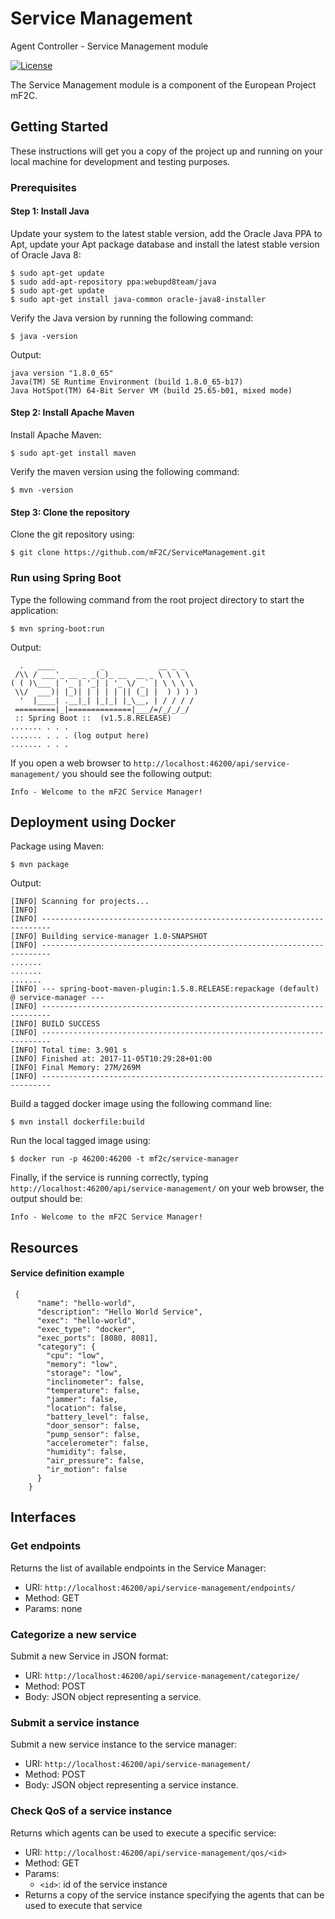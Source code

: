 # Service Management
Agent Controller - Service Management module

[![License](https://img.shields.io/badge/License-Apache%202.0-blue.svg)](https://opensource.org/licenses/Apache-2.0)

The Service Management module is a component of the European Project mF2C.

## Getting Started

These instructions will get you a copy of the project up and running on your local machine for development and testing purposes.

### Prerequisites

#### Step 1: Install Java

Update your system to the latest stable version, add the Oracle Java PPA to Apt, update your Apt package database and install the latest stable version of Oracle Java 8:
```
$ sudo apt-get update
$ sudo add-apt-repository ppa:webupd8team/java
$ sudo apt-get update
$ sudo apt-get install java-common oracle-java8-installer
```
Verify the Java version by running the following command:
```
$ java -version
```
Output:
```
java version "1.8.0_65"
Java(TM) SE Runtime Environment (build 1.8.0_65-b17)
Java HotSpot(TM) 64-Bit Server VM (build 25.65-b01, mixed mode)
```

#### Step 2: Install Apache Maven

Install Apache Maven:
```
$ sudo apt-get install maven
```
Verify the maven version using the following command:
```
$ mvn -version
```

#### Step 3: Clone the repository
Clone the git repository using:
```
$ git clone https://github.com/mF2C/ServiceManagement.git
```

### Run using Spring Boot

Type the following command from the root project directory to start the application:

```
$ mvn spring-boot:run
```

Output:
```
  .   ____          _            __ _ _
 /\\ / ___'_ __ _ _(_)_ __  __ _ \ \ \ \
( ( )\___ | '_ | '_| | '_ \/ _` | \ \ \ \
 \\/  ___)| |_)| | | | | || (_| |  ) ) ) )
  '  |____| .__|_| |_|_| |_\__, | / / / /
 =========|_|==============|___/=/_/_/_/
 :: Spring Boot ::  (v1.5.8.RELEASE)
....... . . .
....... . . . (log output here)
....... . . .
```

If you open a web browser to `http://localhost:46200/api/service-management/` you should see the following output:
```
Info - Welcome to the mF2C Service Manager!
```

## Deployment using Docker

Package using Maven:
```
$ mvn package
```
Output:
```
[INFO] Scanning for projects...
[INFO]                                                                         
[INFO] ------------------------------------------------------------------------
[INFO] Building service-manager 1.0-SNAPSHOT
[INFO] ------------------------------------------------------------------------
.......
.......
.......
[INFO] --- spring-boot-maven-plugin:1.5.8.RELEASE:repackage (default) @ service-manager ---
[INFO] ------------------------------------------------------------------------
[INFO] BUILD SUCCESS
[INFO] ------------------------------------------------------------------------
[INFO] Total time: 3.901 s
[INFO] Finished at: 2017-11-05T10:29:28+01:00
[INFO] Final Memory: 27M/269M
[INFO] ------------------------------------------------------------------------
```
Build a tagged docker image using the following command line:
```
$ mvn install dockerfile:build
```
Run the local tagged image using:
```
$ docker run -p 46200:46200 -t mf2c/service-manager
```
Finally, if the service is running correctly, typing `http://localhost:46200/api/service-management/` on your web browser, the output should be:
```
Info - Welcome to the mF2C Service Manager!
```
## Resources

#### Service definition example
```
 {
      "name": "hello-world",
      "description": "Hello World Service",
      "exec": "hello-world",
      "exec_type": "docker",
      "exec_ports": [8080, 8081],
      "category": {
        "cpu": "low",
        "memory": "low",
        "storage": "low",
        "inclinometer": false,
        "temperature": false,
        "jammer": false,
        "location": false,
        "battery_level": false,
        "door_sensor": false,
        "pump_sensor": false,
        "accelerometer": false,
        "humidity": false,
        "air_pressure": false,
        "ir_motion": false
      }
    }
```
## Interfaces

### Get endpoints
Returns the list of available endpoints in the Service Manager:
-	URI: `http://localhost:46200/api/service-management/endpoints/`
-	Method: GET
-	Params: none

### Categorize a new service
Submit a new Service in JSON format: 
-	URI: `http://localhost:46200/api/service-management/categorize/` 
-	Method: POST
-   Body: JSON object representing a service.

### Submit a service instance
Submit a new service instance to the service manager:
-	URI: `http://localhost:46200/api/service-management/`
-	Method: POST
-   Body: JSON object representing a service instance.

### Check QoS of a service instance
Returns which agents can be used to execute a specific service: 
-	URI: `http://localhost:46200/api/service-management/qos/<id>` 
-	Method: GET
-   Params:
    - `<id>`: id of the service instance
-   Returns a copy of the service instance specifying the agents that can be used to execute that service
  

